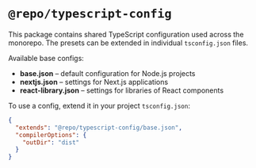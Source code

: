 # `@repo/typescript-config`

This package contains shared TypeScript configuration used across the monorepo. The presets can be extended in individual `tsconfig.json` files.

Available base configs:

- **base.json** – default configuration for Node.js projects
- **nextjs.json** – settings for Next.js applications
- **react-library.json** – settings for libraries of React components

To use a config, extend it in your project `tsconfig.json`:

```json
{
  "extends": "@repo/typescript-config/base.json",
  "compilerOptions": {
    "outDir": "dist"
  }
}
```
